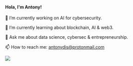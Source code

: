 #### Hola, I'm Antony! 
🔭 I’m currently working on AI for cybersecurity.

🌱 I’m currently learning about blockchain, AI & web3.

💬 Ask me about data science, cybersec & entrepreneurship.

📫 How to reach me: antonydis@protonmail.com

![](https://komarev.com/ghpvc/?username=antonydis&color=blue&style=plastic)

